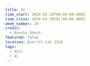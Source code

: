 ```yaml
---
title: AI
time_start: 2024-03-29T00:00:00.000Z
time_close: 2024-03-29T01:00:00.000Z
week_number: 10
credit:
  - Anusha Ghosh
featured: false
location: Everitt Lab 2310
tags:
  - misc
  - ai
---
```

